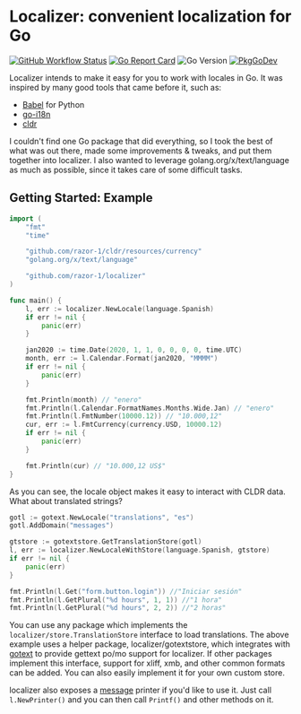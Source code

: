 # Localizer: convenient localization for Go

[![GitHub Workflow Status](https://img.shields.io/github/workflow/status/razor-1/localizer/Build?style=flat-square)](https://github.com/razor-1/localizer/actions?query=workflow%3ABuild)
[![Go Report Card](https://goreportcard.com/badge/github.com/razor-1/localizer?style=flat-square)](https://goreportcard.com/report/github.com/razor-1/localizer)
![Go Version](https://img.shields.io/badge/go%20version-%3E=1.15-61CFDD.svg?style=flat-square)
[![PkgGoDev](https://pkg.go.dev/badge/github.com/razor-1/localizer)](https://pkg.go.dev/github.com/razor-1/localizer)

Localizer intends to make it easy for you to work with locales in Go. It was inspired by 
many good tools that came before it, such as:
* [Babel](http://babel.pocoo.org/) for Python
* [go-i18n](https://github.com/nicksnyder/go-i18n) 
* [cldr](https://github.com/theplant/cldr)

I couldn't find one Go package that did everything, so I took the best of what was out there, made some
improvements & tweaks, and put them together into localizer. I also wanted to leverage golang.org/x/text/language 
as much as possible, since it takes care of some difficult tasks. 

## Getting Started: Example
```go
import (
    "fmt"
    "time"

    "github.com/razor-1/cldr/resources/currency"
    "golang.org/x/text/language"

    "github.com/razor-1/localizer"
)

func main() {
    l, err := localizer.NewLocale(language.Spanish)
    if err != nil {
        panic(err)
    }

    jan2020 := time.Date(2020, 1, 1, 0, 0, 0, 0, time.UTC)
    month, err := l.Calendar.Format(jan2020, "MMMM")
    if err != nil {
        panic(err)
    }

    fmt.Println(month) // "enero"
    fmt.Println(l.Calendar.FormatNames.Months.Wide.Jan) // "enero"
    fmt.Println(l.FmtNumber(10000.12)) // "10.000,12"
    cur, err := l.FmtCurrency(currency.USD, 10000.12)
    if err != nil {
        panic(err)
    }

    fmt.Println(cur) // "10.000,12 US$"
}
```

As you can see, the locale object makes it easy to interact with CLDR data. What about translated strings?
```go
gotl := gotext.NewLocale("translations", "es")
gotl.AddDomain("messages")

gtstore := gotextstore.GetTranslationStore(gotl)
l, err := localizer.NewLocaleWithStore(language.Spanish, gtstore)
if err != nil {
    panic(err)
}

fmt.Println(l.Get("form.button.login")) //"Iniciar sesión"
fmt.Println(l.GetPlural("%d hours", 1, 1)) //"1 hora"
fmt.Println(l.GetPlural("%d hours", 2, 2)) //"2 horas"
```

You can use any package which implements the `localizer/store.TranslationStore` interface to load translations. The above
example uses a helper package, localizer/gotextstore, which integrates with [gotext](https://github.com/leonelquinteros/gotext) to
provide gettext po/mo support for localizer. If other packages implement this interface, support for xliff, xmb, and 
other common formats can be added. You can also easily implement it for your own custom store.

localizer also exposes a [message](https://godoc.org/golang.org/x/text/message) printer if you'd like to use it. 
Just call `l.NewPrinter()` and you can then call `Printf()` and other methods on it.
